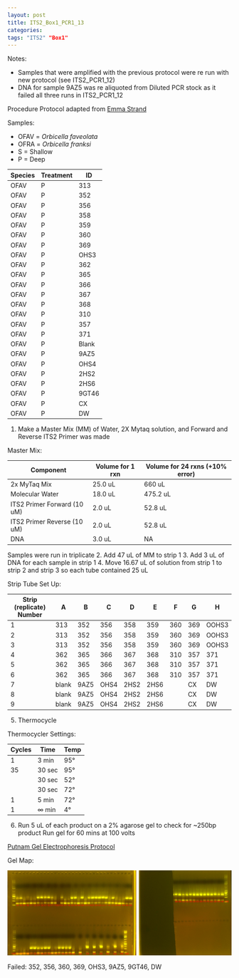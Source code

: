 ```yaml
---
layout: post
title: ITS2_Box1_PCR1_13
categories:
tags: "ITS2" "Box1"
---
```


Notes:
- Samples that were amplified with the previous protocol were re run with new protocol (see ITS2_PCR1_12)
- DNA for sample 9AZ5 was re aliquoted from Diluted PCR stock as it failed all three runs in ITS2_PCR1_12

Procedure
Protocol adapted from [Emma Strand](https://emmastrand.github.io/EmmaStrand_Notebook/ITS2-Sequencing-Protocol/)

Samples:
- OFAV = *Orbicella faveolata*
- OFRA = *Orbicella franksi*
- S = Shallow
- P = Deep

| Species | Treatment | ID    |
|---------|-----------|-------|
| OFAV    | P         | 313   |
| OFAV    | P         | 352   |
| OFAV    | P         | 356   |
| OFAV    | P         | 358   |
| OFAV    | P         | 359   |
| OFAV    | P         | 360   |
| OFAV    | P         | 369   |
| OFAV    | P         | OHS3  |
| OFAV    | P         | 362   |
| OFAV    | P         | 365   |
| OFAV    | P         | 366   |
| OFAV    | P         | 367   |
| OFAV    | P         | 368   |
| OFAV    | P         | 310   |
| OFAV    | P         | 357   |
| OFAV    | P         | 371   |
| OFAV    | P         | Blank |
| OFAV    | P         | 9AZ5  |
| OFAV    | P         | OHS4  |
| OFAV    | P         | 2HS2  |
| OFAV    | P         | 2HS6  |
| OFAV    | P         | 9GT46 |
| OFAV    | P         | CX    |
| OFAV    | P         | DW    |


1. Make a Master Mix (MM) of Water, 2X Mytaq solution, and Forward and Reverse ITS2 Primer was made

Master Mix:

| Component                   | Volume for 1 rxn  |  Volume for 24 rxns (+10% error) |
|-----------------------------|-------------------|----------------------------------|
| 2x MyTaq Mix                | 25.0 uL           | 660 uL                         |
| Molecular Water             | 18.0 uL           | 475.2 uL                         |
| ITS2 Primer Forward (10 uM) | 2.0  uL           | 52.8 uL                          |
| ITS2 Primer Reverse (10 uM) | 2.0  uL           | 52.8 uL                          |
| DNA                         | 3.0 uL            | NA                               |

Samples were run in triplicate
2. Add 47 uL of MM to strip 1
3. Add 3 uL of DNA for each sample in strip 1
4. Move 16.67 uL of solution from strip 1 to strip 2 and strip 3 so each tube contained 25 uL

Strip Tube Set Up:

| Strip (replicate) Number | A     | B     | C     | D     | E     | F      | G     | H     |
|--------------------------|-------|-------|-------|-------|-------|--------|-------|-------|
| 1                        | 313   | 352   | 356   | 358   | 359   | 360    | 369   | OOHS3 |
| 2                        | 313   | 352   | 356   | 358   | 359   | 360    | 369   | OOHS3 |
| 3                        | 313   | 352   | 356   | 358   | 359   | 360    | 369   | OOHS3 |
| 4                        | 362   | 365   | 366   | 367   | 368   | 310    | 357   | 371   |
| 5                        | 362   | 365   | 366   | 367   | 368   | 310    | 357   | 371   |
| 6                        | 362   | 365   | 366   | 367   | 368   | 310    | 357   | 371   |
| 7                        | blank | 9AZ5  | OHS4  | 2HS2  | 2HS6  |        | CX    | DW    |
| 8                        | blank | 9AZ5  | OHS4  | 2HS2  | 2HS6  |        | CX    | DW    |
| 9                        | blank | 9AZ5  | OHS4  | 2HS2  | 2HS6  |        | CX    | DW    |

5. Thermocycle

Thermocycler Settings:

| Cycles | Time   | Temp |
|--------|--------|------|
| 1 	   | 3 min  | 95°  |
| 35     | 30 sec | 95°  |
|        | 30 sec | 52°  |
|        | 30 sec | 72°  |
| 1      | 5 min  | 72°  |
| 1      | ∞ min  | 4°   |

6. Run 5 uL of each product on a 2% agarose gel to check for ~250bp product
   Run gel for 60 mins at 100 volts

[Putnam Gel Electrophoresis Protocol](https://emmastrand.github.io/EmmaStrand_Notebook/Gel-Electrophoresis-Protocol/)

Gel Map:

![](https://raw.githubusercontent.com/wdunster/WDPrada_Lab_Notebook/master/images/ITS2_Gel13.png)

Failed:
352, 356, 360, 369, OHS3, 9AZ5, 9GT46, DW
